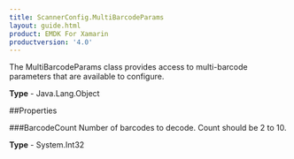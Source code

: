 ```yaml
---
title: ScannerConfig.MultiBarcodeParams
layout: guide.html
product: EMDK For Xamarin 
productversion: '4.0' 
---
```

The MultiBarcodeParams class provides access to multi-barcode parameters that are available to configure.

**Type** - Java.Lang.Object

##Properties

###BarcodeCount
Number of barcodes to decode. Count should be 2 to 10.

**Type** - System.Int32
